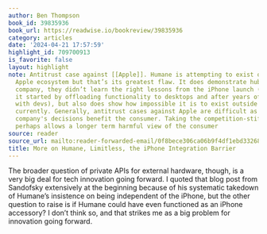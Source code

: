 ```yaml
---
author: Ben Thompson
book_id: 39835936
book_url: https://readwise.io/bookreview/39835936
category: articles
date: '2024-04-21 17:57:59'
highlight_id: 709700913
is_favorite: false
layout: highlight
note: Antitrust case against [[Apple]]. Humane is attempting to exist outside the
  Apple ecosystem but that’s its greatest flaw. It does demonstrate hubris from the
  company, they didn’t learn the right lessons from the iPhone launch (namely that
  it started by offloading functionality to desktops and after years of goodwill built
  with devs), but also does show how impossible it is to exist outside of the smartphone
  currently. Generally, antitrust cases against Apple are difficult as most of the
  company's decisions benefit the consumer. Taking the competition-stifling perspective
  perhaps allows a longer term harmful view of the consumer
source: reader
source_url: mailto:reader-forwarded-email/0f8bece306ca06b9f4df1ebd3326807c
title: More on Humane, Limitless, the iPhone Integration Barrier
---
```


The broader question of private APIs for external hardware, though, is a very big deal for tech innovation going forward. I quoted that blog post from Sandofsky extensively at the beginning because of his systematic takedown of Humane’s insistence on being independent of the iPhone, but the other question to raise is if Humane could have even functioned as an iPhone accessory? I don’t think so, and that strikes me as a big problem for innovation going forward.